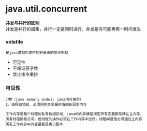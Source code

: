 java.util.concurrent
==
**并发与并行的区别**  
并发是并行的超集，并行一定是同时进行，并发是有可能再用一时间发生
### volatile
    是java虚拟机提供的轻量级的同步机制
+ 可见性
+ 不保证原子性
+ 禁止指令重排
### 可见性
    JMM（java memory model: java内存模型）
    1、线程枷锁前，必须把共享变量的值刷新回主内存
    
    工作内存是每个线程的私有数据区域，java的内存模型规定所有变量都存储在主内存，
    所有线程都能访问，但线程的操作必须在工作内存中进行，线程间通信必须通过主内存
    所有工作内存中的变量都是拷贝副本